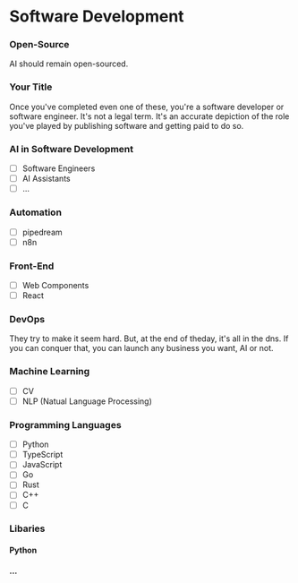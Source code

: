 # Software Development

### Open-Source
AI should remain open-sourced.

### Your Title
Once you've completed even one of these, you're a software developer or software engineer. It's not a legal term. It's an accurate depiction of the role you've played by publishing software and getting paid to do so.

### AI in Software Development
- [ ] Software Engineers
- [ ] AI Assistants
- [ ] ...

### Automation
- [ ] pipedream
- [ ] n8n

### Front-End
- [ ] Web Components
- [ ] React

### DevOps
They try to make it seem hard. But, at the end of theday, it's all in the dns. If you can conquer that, you can launch any business you want, AI or not.

### Machine Learning
- [ ] CV
- [ ] NLP (Natual Language Processing)
### Programming Languages
- [ ] Python
- [ ] TypeScript
- [ ] JavaScript
- [ ] Go
- [ ] Rust
- [ ] C++
- [ ] C

### Libaries
#### Python
#### ...